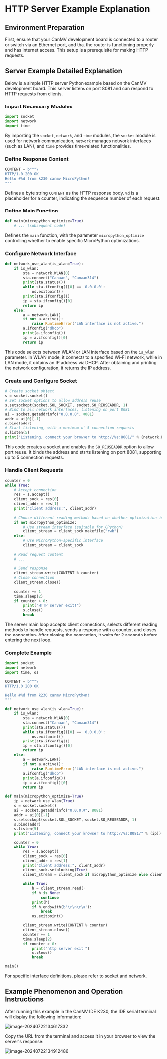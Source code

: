 # HTTP Server Example Explanation

## Environment Preparation

First, ensure that your CanMV development board is connected to a router or switch via an Ethernet port, and that the router is functioning properly and has internet access. This setup is a prerequisite for making HTTP requests.

## Server Example Detailed Explanation

Below is a simple HTTP server Python example based on the CanMV development board. This server listens on port 8081 and can respond to HTTP requests from clients.

### Import Necessary Modules

```python
import socket  
import network  
import time
```

By importing the `socket`, `network`, and `time` modules, the `socket` module is used for network communication, `network` manages network interfaces (such as LAN), and `time` provides time-related functionalities.

### Define Response Content

```python
CONTENT = b"""\  
HTTP/1.0 200 OK  
Hello #%d from k230 canmv MicroPython!  
"""
```

Defines a byte string `CONTENT` as the HTTP response body. `%d` is a placeholder for a counter, indicating the sequence number of each request.

### Define Main Function

```python
def main(micropython_optimize=True):  
    # ... (subsequent code)
```

Defines the `main` function, with the parameter `micropython_optimize` controlling whether to enable specific MicroPython optimizations.

### Configure Network Interface

```python
def network_use_wlan(is_wlan=True):
    if is_wlan:
        sta = network.WLAN(0)
        sta.connect("Canaan", "Canaan314")
        print(sta.status())
        while sta.ifconfig()[0] == '0.0.0.0':
            os.exitpoint()
        print(sta.ifconfig())
        ip = sta.ifconfig()[0]
        return ip
    else:
        a = network.LAN()
        if not a.active():
            raise RuntimeError("LAN interface is not active.")
        a.ifconfig("dhcp")
        print(a.ifconfig())
        ip = a.ifconfig()[0]
        return ip
```

This code selects between WLAN or LAN interface based on the `is_wlan` parameter. In WLAN mode, it connects to a specified Wi-Fi network, while in LAN mode, it obtains an IP address via DHCP. After obtaining and printing the network configuration, it returns the IP address.

### Create and Configure Socket

```python
# Create socket object  
s = socket.socket()   
# Set socket options to allow address reuse  
s.setsockopt(socket.SOL_SOCKET, socket.SO_REUSEADDR, 1)   
# Bind to all network interfaces, listening on port 8081  
ai = socket.getaddrinfo("0.0.0.0", 8081)  
addr = ai[0][-1]  
s.bind(addr)   
# Start listening, with a maximum of 5 connection requests  
s.listen(5)  
print("Listening, connect your browser to http://%s:8081/" % (network.LAN().ifconfig()[0]))
```

This code creates a socket and enables the `SO_REUSEADDR` option to allow port reuse. It binds the address and starts listening on port 8081, supporting up to 5 connection requests.

### Handle Client Requests

```python
counter = 0  
while True:  
    # Accept connection  
    res = s.accept()  
    client_sock = res[0]  
    client_addr = res[1]  
    print("Client address:", client_addr)  
  
    # Choose different reading methods based on whether optimization is enabled  
    if not micropython_optimize:  
        # Use stream interface (suitable for CPython)  
        client_stream = client_sock.makefile("rwb")  
    else:  
        # Use MicroPython-specific interface  
        client_stream = client_sock  
  
    # Read request content  
    # ...  
  
    # Send response  
    client_stream.write(CONTENT % counter)  
    # Close connection  
    client_stream.close()  
  
    counter += 1  
    time.sleep(2)  
    if counter > 0:  
        print("HTTP server exit!")  
        s.close()  
        break
```

The server main loop accepts client connections, selects different reading methods to handle requests, sends a response with a counter, and closes the connection. After closing the connection, it waits for 2 seconds before entering the next loop.

### Complete Example

```python
import socket
import network
import time, os

CONTENT = b"""\
HTTP/1.0 200 OK

Hello #%d from k230 canmv MicroPython!
"""

def network_use_wlan(is_wlan=True):
    if is_wlan:
        sta = network.WLAN(0)
        sta.connect("Canaan", "Canaan314")
        print(sta.status())
        while sta.ifconfig()[0] == '0.0.0.0':
            os.exitpoint()
        print(sta.ifconfig())
        ip = sta.ifconfig()[0]
        return ip
    else:
        a = network.LAN()
        if not a.active():
            raise RuntimeError("LAN interface is not active.")
        a.ifconfig("dhcp")
        print(a.ifconfig())
        ip = a.ifconfig()[0]
        return ip

def main(micropython_optimize=True):
    ip = network_use_wlan(True)
    s = socket.socket()
    ai = socket.getaddrinfo("0.0.0.0", 8081)
    addr = ai[0][-1]
    s.setsockopt(socket.SOL_SOCKET, socket.SO_REUSEADDR, 1)
    s.bind(addr)
    s.listen(5)
    print("Listening, connect your browser to http://%s:8081/" % (ip))

    counter = 0
    while True:
        res = s.accept()
        client_sock = res[0]
        client_addr = res[1]
        print("Client address:", client_addr)
        client_sock.setblocking(True)
        client_stream = client_sock if micropython_optimize else client_sock.makefile("rwb")

        while True:
            h = client_stream.read()
            if h is None:
                continue
            print(h)
            if h.endswith(b'\r\n\r\n'):
                break
            os.exitpoint()

        client_stream.write(CONTENT % counter)
        client_stream.close()
        counter += 1
        time.sleep(2)
        if counter > 0:
            print("http server exit!")
            s.close()
            break

main()
```

For specific interface definitions, please refer to [socket](../../api/extmod/K230_CanMV_socket_API_Manual.md) and [network](../../api/extmod/K230_CanMV_network_API_Manual.md).

## Example Phenomenon and Operation Instructions

After running this example in the CanMV IDE K230, the IDE serial terminal will display the following information:

![image-20240722134617332](../../../zh/example/images/network/image-20240722134617332.png)

Copy the URL from the terminal and access it in your browser to view the server's response:

![image-20240722134912486](../../../zh/example/images/network/image-20240722134912486.png)
